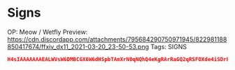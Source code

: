 # Signs

OP: Meow / Wetfly
Preview: https://cdn.discordapp.com/attachments/795684290750971945/822981188850417674/ffxiv_dx11_2021-03-20_23-50-53.png
Tags: SIGNS

```json
H4sIAAAAAAAEALWVsW6DMBCGX6W6dHSpbTAmXrN0qNQhQ4eKgRArRaGQ2qRSFOXde4iSDrFR4qqDxfn47zsfvyWOcN8ddhoUaCCw4qCO5wzuCDQYLKtNYzHegkpFSgUB+wzq7VdpR6VSjM5mo74Dxaa0KZU0vUFX4u5RN/rjYLHD3apq1gzT1QsW0ogSXDmqljvcZyTJT8SLk24cD8RlblwciJtf4nC1RgeOy6gPOD1wPvGyj9G3SEzMwa40l10er+i6otyG2st9wFCDYx8w1OLEB0wCgcIHFP9pMbvSYuaw2H7uC6MDb7TD4bIyZR3KcxhcmtbaQJzD3s5URbMJOOCi1oVxHO8n/VdvHapXUJz1Csx3Zq8xXIASznoMngZVT3ofC9agYvyhIInNCfRVDwinPE5iKfo+WUK5lDJJsao+t2mHqwSKRhKfQ7cMvwt84fQ8ohGLKJy+AetV+xa3BgAA
```